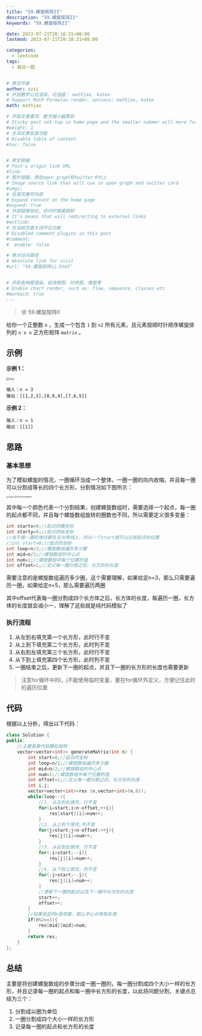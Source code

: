 ```yaml
---
title: "59.螺旋矩阵II"
description: "59.螺旋矩阵II"
keywords: "59.螺旋矩阵II"

date: 2023-07-21T20:18:31+08:00
lastmod: 2023-07-21T20:18:31+08:00

categories:
  - leetcode
tags:
  - 每日一题


# 原文作者
author: zzzi
# 开启数学公式渲染，可选值： mathjax, katex
# Support Math Formulas render, options: mathjax, katex
math: mathjax

# 开启文章置顶，数字越小越靠前
# Sticky post set-top in home page and the smaller nubmer will more forward.
#weight: 1
# 关闭文章目录功能
# Disable table of content
#toc: false


# 原文链接
# Post's origin link URL
#link:
# 图片链接，用在open graph和twitter卡片上
# Image source link that will use in open graph and twitter card
#imgs:
# 在首页展开内容
# Expand content on the home page
#expand: true
# 外部链接地址，访问时直接跳转
# It's means that will redirecting to external links
#extlink:
# 在当前页面关闭评论功能
# Disabled comment plugins in this post
#comment:
#  enable: false

# 绝对访问路径
# Absolute link for visit
#url: "59.螺旋矩阵ii.html"


# 开启各种图渲染，如流程图、时序图、类图等
# Enable chart render, such as: flow, sequence, classes etc
#mermaid: true
---
```


>😵 59.螺旋矩阵II

给你一个正整数 `n` ，生成一个包含 `1` 到 `n2` 所有元素，且元素按顺时针顺序螺旋排列的 `n x n` 正方形矩阵 `matrix` 。

<!--more-->

## 示例

**示例 1：**

<img src="https://assets.leetcode.com/uploads/2020/11/13/spiraln.jpg" alt="img" style="zoom:50%;" />

```
输入：n = 3
输出：[[1,2,3],[8,9,4],[7,6,5]]
```

**示例 2：**

```
输入：n = 1
输出：[[1]]
```

## 思路

### 基本思想

为了模拟螺旋的情况，一圈循环当成一个整体，一圈一圈的向内收缩，并且每一圈可以分割成等长的四个长方形，分割情况如下图所示：

<img src="https://zzzi-img-1313100942.cos.ap-beijing.myqcloud.com/img/202307212050287.png" alt="image-20230721204948603" style="zoom:33%;" />

其中每一个颜色代表一个分割结果，创建螺旋数组时，需要选择一个起点，每一圈的起点都不同，并且每个螺旋数组旋转的圈数也不同，所以需要定义很多变量：

```c++
int startx=0;//起点的横坐标
int starty=0;//起点的纵坐标
//由于每一圈的地点都在主对角线上，所以一个start就可以记录起点的位置
//int start=0;//起点的坐标
int loop=n/2;//螺旋数组遍历多少圈
int mid=n/2;//螺旋数组的中心点
int num=1;//螺旋数组中每个位置的值
int offset=1;//定义每一圈分割之后，长方形的长度
```

需要注意的是螺旋数组遍历多少圈，这个需要理解，如果给定n=3，那么只需要遍历一圈，如果给定n=5，那么需要遍历两圈

其中offset代表每一圈分割成四个长方体之后，长方体的长度，每遍历一圈，长方体的长度就会减小一，理解了这些就是纯代码模拟了

### 执行流程

1. 从左到右填充第一个长方形，此时行不变
2. 从上到下填充第二个长方形，此时列不变
3. 从右到左填充第三个长方形，此时行不变
4. 从下到上填充第四个长方形，此时列不变
5. 一圈结束之后，更新下一圈的起点，并且下一圈的长方形的长度也需要更新

> 注意for循环中的i，j不能使用临时变量，要在for循环外定义，方便记住此时的遍历位置

## 代码

根据以上分析，得出以下代码：

~~~C++
class Solution {
public:
    //主要是靠代码模拟旋转
    vector<vector<int>> generateMatrix(int n) {
        int start=0;//起点的坐标
        int loop=n/2;//螺旋数组遍历多少圈
        int mid=n/2;//螺旋数组的中心点
        int num=1;//螺旋数组中每个位置的值
        int offset=1;//定义每一圈分割之后，长方形的长度
        int i,j;
        vector<vector<int>>res (n,vector<int>(n,0));
        while(loop--){
            //1. 从左到右填充，行不变
            for(i=start;i<n-offset;++i){
                res[start][i]=num++;
            }
            //2. 从上到下填充,列不变
            for(j=start;j<n-offset;++j){
                res[j][i]=num++;
            }
            //3. 从右到左填充，行不变
            for(;i>start;--i){
                res[j][i]=num++;
            }
            //4. 从下到上填充，列不变
            for(;j>start;--j){
                res[j][i]=num++;
            }
            //更新下一圈的起点以及下一圈中长方形的长度
            start++;
            offset++;
        }
        //如果给定的n是奇数，那么中心点单独处理
        if(n%2==1){
            res[mid][mid]=num;
        }
        return res;
    }
};
~~~

## 总结

主要是将创建螺旋数组的步骤分成一圈一圈的，每一圈分割成四个大小一样的长方形，并且记录每一圈的起点和每一圈中长方形的长度，以此将问题分割，关键点总结为三个：

1. 分割成以圈为单位
2. 一圈分割成四个大小一样的长方形
3. 记录每一圈的起点和长方形的长度
